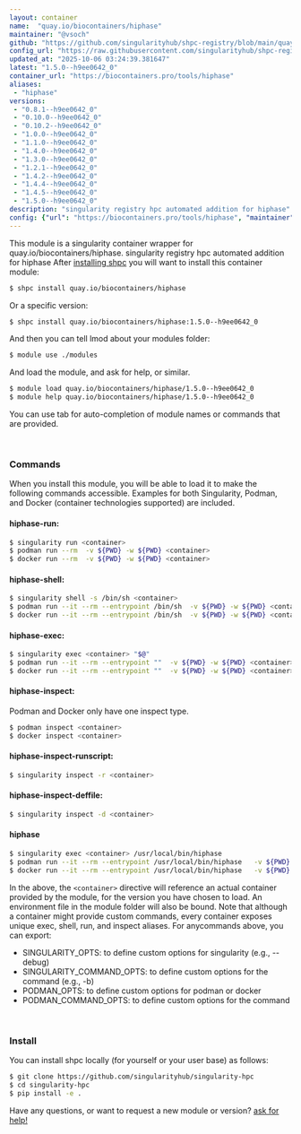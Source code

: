 ```yaml
---
layout: container
name:  "quay.io/biocontainers/hiphase"
maintainer: "@vsoch"
github: "https://github.com/singularityhub/shpc-registry/blob/main/quay.io/biocontainers/hiphase/container.yaml"
config_url: "https://raw.githubusercontent.com/singularityhub/shpc-registry/main/quay.io/biocontainers/hiphase/container.yaml"
updated_at: "2025-10-06 03:24:39.381647"
latest: "1.5.0--h9ee0642_0"
container_url: "https://biocontainers.pro/tools/hiphase"
aliases:
 - "hiphase"
versions:
 - "0.8.1--h9ee0642_0"
 - "0.10.0--h9ee0642_0"
 - "0.10.2--h9ee0642_0"
 - "1.0.0--h9ee0642_0"
 - "1.1.0--h9ee0642_0"
 - "1.4.0--h9ee0642_0"
 - "1.3.0--h9ee0642_0"
 - "1.2.1--h9ee0642_0"
 - "1.4.2--h9ee0642_0"
 - "1.4.4--h9ee0642_0"
 - "1.4.5--h9ee0642_0"
 - "1.5.0--h9ee0642_0"
description: "singularity registry hpc automated addition for hiphase"
config: {"url": "https://biocontainers.pro/tools/hiphase", "maintainer": "@vsoch", "description": "singularity registry hpc automated addition for hiphase", "latest": {"1.5.0--h9ee0642_0": "sha256:665d4d43b01ed5d34570fb96e56e57bc49bd9e68f0da26cc9f8ea72f3176f1bb"}, "tags": {"0.8.1--h9ee0642_0": "sha256:d05bc9e2f41528acafb442044cf1d193cfd3cfb1fafbc6c5417b91f3b557b36b", "0.10.0--h9ee0642_0": "sha256:8c8259a75e02882a590c687a33d6a405f84a679beea73b13779ec5f01db25bf1", "0.10.2--h9ee0642_0": "sha256:cc8d6f61e418f8a422140b07b8921a7b96583611052e1f485ecb2c19116109b0", "1.0.0--h9ee0642_0": "sha256:a7dad8e90e1f06925003c7735ae21fec039cc8fc4c730395a3c5c26f87dc8e55", "1.1.0--h9ee0642_0": "sha256:ab98241f4ea43746ac6d1a329290fd00d271a6de0798bbb754ba967a0d1eef25", "1.4.0--h9ee0642_0": "sha256:009ab0344c1f2be5870be507f7b8e8e5a38d28fdf4d0df91a0e3e46da616a2d9", "1.3.0--h9ee0642_0": "sha256:b8c0d3f52fc57dfa6c671c73e0f6d9af3402bd42efc252f7a8a1dfe635eb2ef8", "1.2.1--h9ee0642_0": "sha256:794f86fe29fe6d0f26be7cc073f4325c00446f03403b440fb4cdee32cc0d4123", "1.4.2--h9ee0642_0": "sha256:26d12ac145b148545ca6a27b42c793f15aec97145fe3ed8bed9f5764414b8dc2", "1.4.4--h9ee0642_0": "sha256:5b87db247273e034e8a8151613c6af528bed2e9a506bbf57aaae8fed8b6dd902", "1.4.5--h9ee0642_0": "sha256:397995001d5d4d0f4967bdc8d7fb44bc99a7135825f4edbfceb9c8ee57834312", "1.5.0--h9ee0642_0": "sha256:665d4d43b01ed5d34570fb96e56e57bc49bd9e68f0da26cc9f8ea72f3176f1bb"}, "docker": "quay.io/biocontainers/hiphase", "aliases": {"hiphase": "/usr/local/bin/hiphase"}}
---
```


This module is a singularity container wrapper for quay.io/biocontainers/hiphase.
singularity registry hpc automated addition for hiphase
After [installing shpc](#install) you will want to install this container module:


```bash
$ shpc install quay.io/biocontainers/hiphase
```

Or a specific version:

```bash
$ shpc install quay.io/biocontainers/hiphase:1.5.0--h9ee0642_0
```

And then you can tell lmod about your modules folder:

```bash
$ module use ./modules
```

And load the module, and ask for help, or similar.

```bash
$ module load quay.io/biocontainers/hiphase/1.5.0--h9ee0642_0
$ module help quay.io/biocontainers/hiphase/1.5.0--h9ee0642_0
```

You can use tab for auto-completion of module names or commands that are provided.

<br>

### Commands

When you install this module, you will be able to load it to make the following commands accessible.
Examples for both Singularity, Podman, and Docker (container technologies supported) are included.

#### hiphase-run:

```bash
$ singularity run <container>
$ podman run --rm  -v ${PWD} -w ${PWD} <container>
$ docker run --rm  -v ${PWD} -w ${PWD} <container>
```

#### hiphase-shell:

```bash
$ singularity shell -s /bin/sh <container>
$ podman run --it --rm --entrypoint /bin/sh  -v ${PWD} -w ${PWD} <container>
$ docker run --it --rm --entrypoint /bin/sh  -v ${PWD} -w ${PWD} <container>
```

#### hiphase-exec:

```bash
$ singularity exec <container> "$@"
$ podman run --it --rm --entrypoint ""  -v ${PWD} -w ${PWD} <container> "$@"
$ docker run --it --rm --entrypoint ""  -v ${PWD} -w ${PWD} <container> "$@"
```

#### hiphase-inspect:

Podman and Docker only have one inspect type.

```bash
$ podman inspect <container>
$ docker inspect <container>
```

#### hiphase-inspect-runscript:

```bash
$ singularity inspect -r <container>
```

#### hiphase-inspect-deffile:

```bash
$ singularity inspect -d <container>
```


#### hiphase

```bash
$ singularity exec <container> /usr/local/bin/hiphase
$ podman run --it --rm --entrypoint /usr/local/bin/hiphase   -v ${PWD} -w ${PWD} <container> -c " $@"
$ docker run --it --rm --entrypoint /usr/local/bin/hiphase   -v ${PWD} -w ${PWD} <container> -c " $@"
```



In the above, the `<container>` directive will reference an actual container provided
by the module, for the version you have chosen to load. An environment file in the
module folder will also be bound. Note that although a container
might provide custom commands, every container exposes unique exec, shell, run, and
inspect aliases. For anycommands above, you can export:

 - SINGULARITY_OPTS: to define custom options for singularity (e.g., --debug)
 - SINGULARITY_COMMAND_OPTS: to define custom options for the command (e.g., -b)
 - PODMAN_OPTS: to define custom options for podman or docker
 - PODMAN_COMMAND_OPTS: to define custom options for the command

<br>

### Install

You can install shpc locally (for yourself or your user base) as follows:

```bash
$ git clone https://github.com/singularityhub/singularity-hpc
$ cd singularity-hpc
$ pip install -e .
```

Have any questions, or want to request a new module or version? [ask for help!](https://github.com/singularityhub/singularity-hpc/issues)